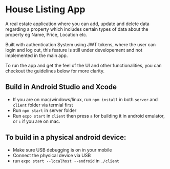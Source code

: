 # House Listing App

A real estate application where you can add, update and delete data regarding a property which includes certain types of data about the property eg Name, Price, Location etc.

Built with authentication System using JWT tokens, where the user can login and log out, this feature is still under developement and not implemented in the main app.

To run the app and get the feel of the UI and other functionalities, you can checkout the guidelines below for more clarity.

## Build in Android Studio and Xcode

* If you are on mac/windows/linux, run `npm install` in both `server` and `client` folder via termial first
* Run `npm start` in server folder
* Run `expo start` in `client` then press `a` for building it in android emulator, or `i` if you are on mac.

## To build in a physical android device:

* Make sure USB debugging is on in your mobile
* Connect the physical device via USB
* run `expo start --localhost --android` in `./client`
